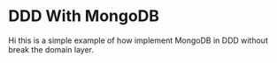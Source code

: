 # DDD With MongoDB

Hi this is a simple example of how implement MongoDB in DDD without break the domain layer.
